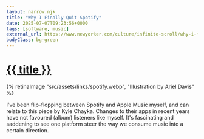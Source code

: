```yaml
---
layout: narrow.njk
title: "Why I Finally Quit Spotify"
date: 2025-07-07T09:23:56+0000
tags: [software, music]
external_url: https://www.newyorker.com/culture/infinite-scroll/why-i-finally-quit-spotify?ref=daniel.pizza
bodyClass: bg-green
---
```


<h1><a href="{{ external_url }}">{{ title }}</a></h1>

{% retinaImage "src/assets/links/spotify.webp", "Illustration by Ariel Davis" %}

I've been flip-flopping between Spotify and Apple Music myself, and can relate to this piece by Kyle Chayka. Changes to their apps in recent years have not favoured (album) listeners like myself. It's fascinating and saddening to see one platform steer the way we consume music into a certain direction.